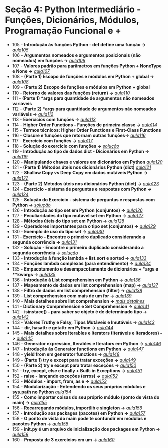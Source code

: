 # Seção 4: Python Intermediário - Funções, Dicionários, Módulos, Programação Funcional e +

- 105 - **Introdução às funções Python - def define uma função ->** *[aula105](aula105.py)*
- 106 - **Argumentos nomeados e argumentos posicionais (não nomeados) em funções ->** *[aula106](aula106.py)*
- 107 - **Valores padrão para parâmetros em funções Python + NoneType e None ->** *[aula107](aula107.py)*
- 108 - **(Parte 1) Escopo de funções e módulos em Python + global ->** *[aula108](aula108.py)*
- 109 - **(Parte 2) Escopo de funções e módulos em Python + global** 
- 110 - **Retorno de valores das funções (return) ->** *[aula110](aula110.py)*
- 111 - **(Parte 1) \*args para quantidade de argumentos não nomeados variáveis**
- 112 - **(Parte 2) \*args para quantidade de argumentos não nomeados variáveis ->** *[aula112](aula112.py)*
- 113 - **Exercícios com funções ->** *[aula113](aula113.py)*
- 114 - **Higher Order Functions - Funções de primeira classe ->** *[aula114](aula114.py)*
- 115 - **Termos técnicos: Higher Order Functions e First-Class Functions**
- 116 - **Closure e funções que retornam outras funções->** *[aula116](aula116.py)*
- 117 - **Exercício com funções ->** *[aula117](aula117.py)*
- 118 - **Solução do exercício com funções ->** *[solução](https://github.com/luizomf/cursopython2023/blob/06b180c7d355176901923dcfcfdc08e8c7032194/aula75.py)*
- 119 - **Introdução ao tipo de dados dict - Dicionários em Python ->** *[aula119](aula119.py)*
- 120 - **Manipulando chaves e valores em dicionários em Python** *[aula120](aula120.py)*
- 121 - **(Parte 1) Métodos úteis nos dicionários Python (dict)** *[aula121](aula121.py)*
- 122 - **Shallow Copy vs Deep Copy em dados mutáveis Python ->** *[aula122](aula122.py)*
- 123 - **(Parte 2) Métodos úteis nos dicionários Python (dict) ->** *[aula123](aula123.py)*
- 124 - **Exercício - sistema de perguntas e respostas com Python ->** *[aula124](aula124.py)*
- 125 - **Solução do Exercício - sistema de perguntas e respostas com Python ->** *[solução](https://github.com/luizomf/cursopython2023/blob/90bff56ea9b47e25f599d4a04578575af8c30b70/aula77.py)*
- 126 - **Introdução ao tipo set em Python (conjuntos) ->** *[aula126](aula126.py)*
- 127 - **Peculiaridades do tipo mutável set em Python ->** *[aula127](aula127.py)*
- 128 - **Métodos úteis do tipo set em Python ->** *[aula128](aula128.py)*
- 129 - **Operadores importantes para o tipo set (conjuntos) ->** *[aula129](aula129.py)*
- 130 -  **Exemplo de uso do tipo set ->** *[aula130](aula130.py)*
- 131 -  **Exercício - Encontre o primeiro duplicado considerando a segunda ocorrência ->** *[aula131](aula131.py)*
- 132 -  **Solução - Encontre o primeiro duplicado considerando a segunda ocorrência ->** *[solução](https://github.com/luizomf/cursopython2023/blob/48ddd7e7877e3edc4f06b708ecf0eabe649b6ad8/aula80.py)*
- 133 - **Introdução à função lambda + list.sort e sorted ->** *[aula133](aula133.py)*
- 134 - **Funções lambda complexas (para entendimento) ->** *[aula134](aula134.py)*
- 135 - **Empacotamento e desempacotamento de dicionários + \*args e \*\*kwargs ->** *[aula135](aula135.py)*
- 136 - **Introdução à List comprehension em Python ->** *[aula136](aula136.py)*
- 137 - **Mapeamento de dados em list comprehension (map) ->** *[aula137](aula137.py)*
- 138 - **Filtro de dados em list comprehension (filter) ->** *[aula138](aula138.py)*
- 139 - **List comprehension com mais de um for ->** *[aula139](aula139.py)*
- 140 - **Mais detalhes sobre list comprehension ->** *[mais detalhes](https://youtu.be/1YbTDczvqco)*
- 141 - **Dictionary Comprehension e Set Comprehension ->** *[aula141](aula141.py)*
- 142 -  **isinstace() - para saber se objeto é de determinado tipo ->** *[aula142](aula142.py)*
- 143 - **Valores Truthy e Falsy, Tipos Mutáveis e Imutáveis ->** *[aula143](aula143.py)*
- 144 - **dir, hasattr e getattr em Python ->** *[aula144](aula144.py)*
- 145 - **Mais detalhes sobre Iterables e Iterators (Iteráveis e Iteradores) ->** *[aula145](aula145.py)*
- 146 - **Generator expression, Iterables e Iterators em Python ->** *[aula146](aula146.py)*
- 147 - **Introdução às Generator functions em Python ->** *[aula147](aula147.py)*
- 148 - **yield from em generator functions ->** *[aula148](aula148.py)*
- 149 - **(Parte 1) try e except para tratar exceções ->** *[aula149](aula149.py)*
- 150 - **(Parte 2) try e except para tratar exceções ->** *[aula150](aula150.py)*
- 151 - **try, except, else e finally + Built-in Exceptions ->** *[aula151](aula151.py)*
- 152 - **raise - lançando exceções (erros) ->** *[aula152](aula152.py)*
- 153 - **Módulos - import, from, as e ->** *[aula153](aula153.py)*
- 154 - **Modularização - Entendendo os seus próprios módulos e sys.path no Python** *[aula154](aula154.py)*
- 155 - **Como importar coisas do seu próprio módulo (ponto de vista do __main__) ->** *[aula155](aula155.py)*
- 156 - **Recarregando módulos, importlib e singleton ->** *[aula156](aula156.py)*
- 157 - **Introdução aos packages (pacotes) em Python ->** *[aula157](aula157.py)*
- 158 - **O ponto de vista do __main__ pode te confundir em módulos e pacotes Python ->** *[aula158](aula158.py)*
- 159 - **__init__.py é um arquivo de inicialização dos packages em Python ->** *[aula159](aula159.py)*
- 160 - **Proposta de 3 exercícios em um ->** *[aula160](aula160.py)*